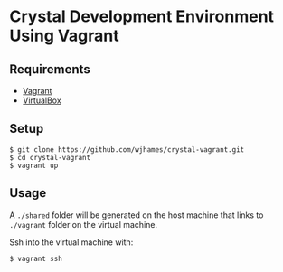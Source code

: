 # Crystal Development Environment Using Vagrant

## Requirements
* [Vagrant](http://vagrantup.com)
* [VirtualBox](https://www.virtualbox.org)

## Setup
    $ git clone https://github.com/wjhames/crystal-vagrant.git
    $ cd crystal-vagrant
    $ vagrant up

## Usage
A `./shared` folder will be generated on the host machine that links to `./vagrant` folder on the virtual machine.

Ssh into the virtual machine with:

    $ vagrant ssh